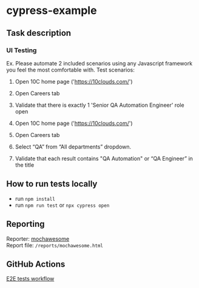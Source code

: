 # cypress-example

## Task description

### UI Testing

Ex. Please automate 2 included scenarios using any Javascript framework you feel the most
comfortable with.
Test scenarios:

1. Open 10C home page ('https://10clouds.com/')
2. Open Careers tab
3. Validate that there is exactly 1 'Senior QA Automation Engineer' role open

4. Open 10C home page ('https://10clouds.com/')
5. Open Careers tab
6. Select “QA” from “All departments” dropdown.
7. Validate that each result contains "QA Automation" or “QA Engineer” in the title

## How to run tests locally

- run `npm install`
- run `npm run test` or `npx cypress open`

## Reporting

Reporter: [mochawesome](https://www.npmjs.com/package/mochawesome)  
Report file: `/reports/mochawesome.html`

## GitHub Actions

[E2E tests workflow](https://github.com/vit-ganich/10cloud-test-task-ui/actions/workflows/ci.yml)
